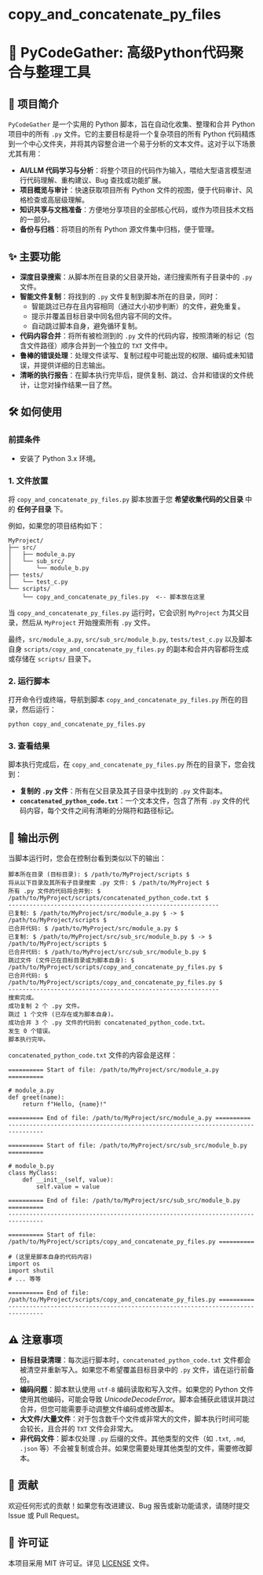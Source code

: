 # copy_and_concatenate_py_files

# 🚀 PyCodeGather: 高级Python代码聚合与整理工具

## 🌟 项目简介

`PyCodeGather` 是一个实用的 Python 脚本，旨在自动化收集、整理和合并 Python 项目中的所有 `.py` 文件。它的主要目标是将一个复杂项目的所有 Python 代码精炼到一个中心文件夹，并将其内容整合进一个易于分析的文本文件。这对于以下场景尤其有用：

- **AI/LLM 代码学习与分析**：将整个项目的代码作为输入，喂给大型语言模型进行代码理解、重构建议、Bug 查找或功能扩展。
- **项目概览与审计**：快速获取项目所有 Python 文件的视图，便于代码审计、风格检查或高层级理解。
- **知识共享与文档准备**：方便地分享项目的全部核心代码，或作为项目技术文档的一部分。
- **备份与归档**：将项目的所有 Python 源文件集中归档，便于管理。

## ✨ 主要功能

- **深度目录搜索**：从脚本所在目录的父目录开始，递归搜索所有子目录中的 `.py` 文件。
- **智能文件复制**：将找到的 `.py` 文件复制到脚本所在的目录，同时：
    - 智能跳过已存在且内容相同（通过大小初步判断）的文件，避免重复。
    - 提示并覆盖目标目录中同名但内容不同的文件。
    - 自动跳过脚本自身，避免循环复制。
- **代码内容合并**：将所有被检测到的 `.py` 文件的代码内容，按照清晰的标记（包含文件路径）顺序合并到一个独立的 `TXT` 文件中。
- **鲁棒的错误处理**：处理文件读写、复制过程中可能出现的权限、编码或未知错误，并提供详细的日志输出。
- **清晰的执行报告**：在脚本执行完毕后，提供复制、跳过、合并和错误的文件统计，让您对操作结果一目了然。

## 🛠️ 如何使用

### 前提条件

- 安装了 Python 3.x 环境。

### 1. 文件放置

将 `copy_and_concatenate_py_files.py` 脚本放置于您 **希望收集代码的父目录** 中的 **任何子目录** 下。

例如，如果您的项目结构如下：

```
MyProject/
├── src/
│   ├── module_a.py
│   └── sub_src/
│       └── module_b.py
├── tests/
│   └── test_c.py
└── scripts/
    └── copy_and_concatenate_py_files.py  <-- 脚本放在这里
```

当 `copy_and_concatenate_py_files.py` 运行时，它会识别 `MyProject` 为其父目录，然后从 `MyProject` 开始搜索所有 `.py` 文件。

最终，`src/module_a.py`, `src/sub_src/module_b.py`, `tests/test_c.py` 以及脚本自身 `scripts/copy_and_concatenate_py_files.py` 的副本和合并内容都将生成或存储在 `scripts/` 目录下。

### 2. 运行脚本

打开命令行或终端，导航到脚本 `copy_and_concatenate_py_files.py` 所在的目录，然后运行：

```bash
python copy_and_concatenate_py_files.py
```

### 3. 查看结果

脚本执行完成后，在 `copy_and_concatenate_py_files.py` 所在的目录下，您会找到：

- **复制的 `.py` 文件**：所有在父目录及其子目录中找到的 `.py` 文件副本。
- **`concatenated_python_code.txt`**：一个文本文件，包含了所有 `.py` 文件的代码内容，每个文件之间有清晰的分隔符和路径标记。

## 📜 输出示例

当脚本运行时，您会在控制台看到类似以下的输出：

```
脚本所在目录 (目标目录): $ /path/to/MyProject/scripts $
将从以下目录及其所有子目录搜索 .py 文件: $ /path/to/MyProject $
所有 .py 文件的代码将合并到: $ /path/to/MyProject/scripts/concatenated_python_code.txt $
------------------------------------------------------------
已复制: $ /path/to/MyProject/src/module_a.py $ -> $ /path/to/MyProject/scripts $
已合并代码: $ /path/to/MyProject/src/module_a.py $
已复制: $ /path/to/MyProject/src/sub_src/module_b.py $ -> $ /path/to/MyProject/scripts $
已合并代码: $ /path/to/MyProject/src/sub_src/module_b.py $
跳过文件 (文件已在目标目录或为脚本自身): $ /path/to/MyProject/scripts/copy_and_concatenate_py_files.py $
已合并代码: $ /path/to/MyProject/scripts/copy_and_concatenate_py_files.py $
------------------------------------------------------------
搜索完成。
成功复制 2 个 .py 文件。
跳过 1 个文件 (已存在或为脚本自身)。
成功合并 3 个 .py 文件的代码到 concatenated_python_code.txt。
发生 0 个错误。
脚本执行完毕。
```

`concatenated_python_code.txt` 文件的内容会是这样：

```
========== Start of file: /path/to/MyProject/src/module_a.py ==========

# module_a.py
def greet(name):
    return f"Hello, {name}!"

========== End of file: /path/to/MyProject/src/module_a.py ==========
--------------------------------------------------------------------------------

========== Start of file: /path/to/MyProject/src/sub_src/module_b.py ==========

# module_b.py
class MyClass:
    def __init__(self, value):
        self.value = value

========== End of file: /path/to/MyProject/src/sub_src/module_b.py ==========
--------------------------------------------------------------------------------

========== Start of file: /path/to/MyProject/scripts/copy_and_concatenate_py_files.py ==========

# (这里是脚本自身的代码内容)
import os
import shutil
# ... 等等

========== End of file: /path/to/MyProject/scripts/copy_and_concatenate_py_files.py ==========
--------------------------------------------------------------------------------
```

## ⚠️ 注意事项

- **目标目录清理**：每次运行脚本时，`concatenated_python_code.txt` 文件都会被清空并重新写入。如果您不希望覆盖目标目录中的 `.py` 文件，请在运行前备份。
- **编码问题**：脚本默认使用 `utf-8` 编码读取和写入文件。如果您的 Python 文件使用其他编码，可能会导致 $UnicodeDecodeError$。脚本会捕获此错误并跳过合并，但您可能需要手动调整文件编码或修改脚本。
- **大文件/大量文件**：对于包含数千个文件或非常大的文件，脚本执行时间可能会较长，且合并的 `TXT` 文件会非常大。
- **非代码文件**：脚本仅处理 `.py` 后缀的文件。其他类型的文件（如 `.txt`, `.md`, `.json` 等）不会被复制或合并。如果您需要处理其他类型的文件，需要修改脚本。

## 🤝 贡献

欢迎任何形式的贡献！如果您有改进建议、Bug 报告或新功能请求，请随时提交 Issue 或 Pull Request。

## 📄 许可证

本项目采用 MIT 许可证。详见 [LICENSE](LICENSE) 文件。
```
